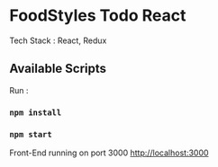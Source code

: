 # FoodStyles Todo React

Tech Stack : React, Redux

## Available Scripts

Run :

### `npm install`

### `npm start`

Front-End running on port 3000 [http://localhost:3000](http://localhost:3000)
